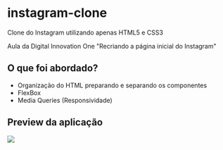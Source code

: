 # instagram-clone

Clone do Instagram utilizando apenas HTML5 e CSS3

Aula da Digital Innovation One "Recriando a página inicial do Instagram"

## O que foi abordado?

- Organização do HTML preparando e separando os componentes
- FlexBox
- Media Queries (Responsividade)

## Preview da aplicação

<img src="https://user-images.githubusercontent.com/56196766/100932514-bdf63700-34ca-11eb-9552-d2d982fa34ca.jpg" />

